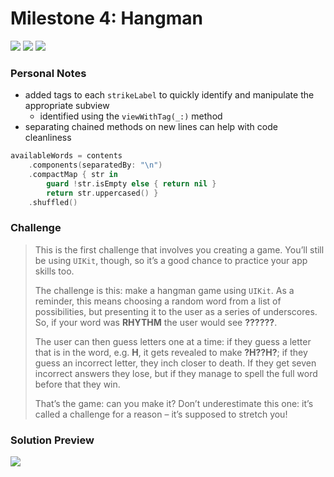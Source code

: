 # Milestone 4: Hangman

[![](https://img.shields.io/badge/Hacking%20with%20iOS-2019.10.26-36A9AE?logo=gumroad)](https://www.hackingwithswift.com/store/hacking-with-ios) [![](https://img.shields.io/badge/Xcode-11.3.1-3d8af0?logo=xcode)](#) [![](https://img.shields.io/badge/Swift-5.1-FA7343?logo=swift)](#)

### Personal Notes
- added tags to each `strikeLabel` to quickly identify and manipulate the appropriate subview
    - identified using the `viewWithTag(_:)` method
- separating chained methods on new lines can help with code cleanliness
```swift
availableWords = contents
    .components(separatedBy: "\n")
    .compactMap { str in
        guard !str.isEmpty else { return nil }
        return str.uppercased() }
    .shuffled()
```

### Challenge
> This is the first challenge that involves you creating a game. You’ll still be using `UIKit`, though, so it’s a good chance to practice your app skills too.
>
> The challenge is this: make a hangman game using `UIKit`. As a reminder, this means choosing a random word from a list of possibilities, but presenting it to the user as a series of underscores. So, if your word was **RHYTHM** the user would see **??????**.
>
> The user can then guess letters one at a time: if they guess a letter that is in the word, e.g. **H**, it gets revealed to make **?H??H?**; if they guess an incorrect letter, they inch closer to death. If they get seven incorrect answers they lose, but if they manage to spell the full word before that they win.
>
> That’s the game: can you make it? Don’t underestimate this one: it’s called a challenge for a reason – it’s supposed to stretch you!

### Solution Preview
<img src="https://user-images.githubusercontent.com/4438390/71634816-37b3df80-2bed-11ea-9e85-8e6c32dddb65.png">
